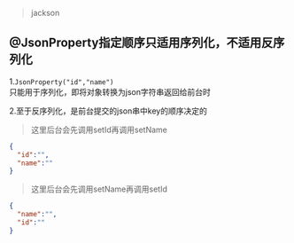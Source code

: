 > jackson

## @JsonProperty指定顺序只适用序列化，不适用反序列化  

1.`JsonProperty("id","name")`  
只能用于序列化，即将对象转换为json字符串返回给前台时

2.至于反序列化，是前台提交的json串中key的顺序决定的

> 这里后台会先调用setId再调用setName
```json
{
  "id":"",
  "name":""
}
```

> 这里后台会先调用setName再调用setId
```json
{
  "name":"",
  "id":""
}
```
